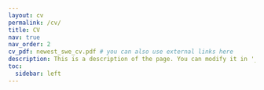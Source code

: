 ```yaml
---
layout: cv
permalink: /cv/
title: CV
nav: true
nav_order: 2
cv_pdf: newest_swe_cv.pdf # you can also use external links here
description: This is a description of the page. You can modify it in '_pages/cv.md'. You can also change or remove the top pdf download button.
toc:
  sidebar: left
---
```

